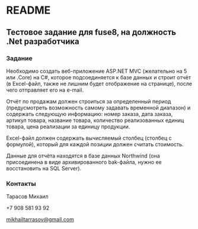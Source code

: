 # README #

## Тестовое задание для fuse8, на должность .Net разработчика ##

### Задание ###

Необходимо создать веб-приложение ASP.NET MVC (желательно на 5 или .Core) на C#, которое подсоединяется к базе данных и строит отчёт (в Excel-файл, также не лишним будет отображение на странице), после чего отправляет его на e-mail.
 
Отчёт по продажам должен строиться за определенный период (предусмотреть возможность самому задавать временной диапазон) и содержать следующую информацию: номер заказа, дата заказа, артикул товара, название товара, количество реализованных единиц товара, цена реализации за единицу продукции. 
 
Excel-файл должен содержать вычисляемый столбец (столбец с формулой), который для каждой позиции должен считать стоимость.
 
Данные для отчёта находятся в базе данных Northwind (она присоединена в виде архивированного bak-файла, нужно ее восстановить на SQL Server).

### Контакты ###

Тарасов Михаил

+7 908 581 93 92

mikhailtarrasov@gmail.com
